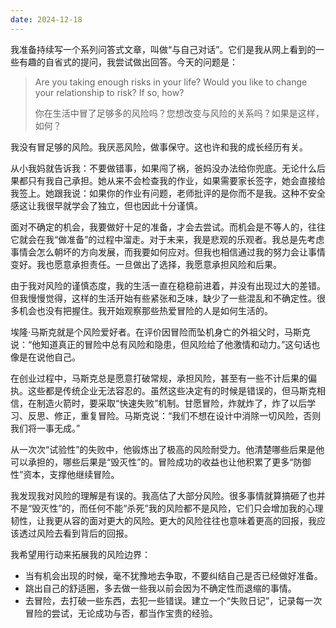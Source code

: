 ```yaml
---
date: 2024-12-18
---
```


我准备持续写一个系列问答式文章，叫做“与自己对话”。它们是我从网上看到的一些有趣的自省式的提问，我尝试做出回答。今天的问题是：

> Are you taking enough risks in your life? Would you like to change your relationship to risk? If so, how?
> 
> 你在生活中冒了足够多的风险吗？您想改变与风险的关系吗？如果是这样，如何？

我没有冒足够的风险。我厌恶风险，做事保守。这也许和我的成长经历有关。

从小我妈就告诉我：不要做错事，如果闯了祸，爸妈没办法给你兜底。无论什么后果都只有我自己承担。她从来不会检查我的作业，如果需要家长签字，她会直接给我签上。她跟我说：如果你的作业有问题，老师批评的是你而不是我。这种不安全感这让我很早就学会了独立，但也因此十分谨慎。

面对不确定的机会，我要做好十足的准备，才会去尝试。而机会是不等人的，往往它就会在我“做准备”的过程中溜走。对于未来，我是悲观的乐观者。我总是先考虑事情会怎么朝坏的方向发展，而我要如何应对。但我也相信通过我的努力会让事情变好。我也愿意承担责任。一旦做出了选择，我愿意承担风险和后果。

由于我对风险的谨慎态度，我的生活一直在稳稳前进着，并没有出现过大的差错。但我慢慢觉得，这样的生活开始有些紧张和乏味，缺少了一些混乱和不确定性。很多机会也没有把握住。我开始观察那些热爱冒险的人是如何生活的。

埃隆·马斯克就是个风险爱好者。在评价因冒险而坠机身亡的外祖父时，马斯克说：“他知道真正的冒险中总有风险和隐患，但风险给了他激情和动力。”这句话也像是在说他自己。

在创业过程中，马斯克总是愿意打破常规，承担风险，甚至有一些不计后果的偏执。这些都是传统企业无法容忍的。虽然这些决定有的时候是错误的，但马斯克相信，在制造火箭时，要采取“快速失败”机制。甘愿冒险，炸就炸了，炸了以后学习、反思、修正，重复冒险。马斯克说：“我们不想在设计中消除一切风险，否则我们将一事无成。”

从一次次“试验性”的失败中，他锻炼出了极高的风险耐受力。他清楚哪些后果是他可以承担的，哪些后果是“毁灭性”的。冒险成功的收益也让他积累了更多“防御性”资本，支撑他继续冒险。

我发现我对风险的理解是有误的。我高估了大部分风险。很多事情就算搞砸了也并不是“毁灭性”的，而任何不能“杀死”我的风险都不是风险，它们只会增加我的心理韧性，让我更从容的面对更大的风险。更大的风险往往也意味着更高的回报，我应该透过风险去看到背后的回报。

我希望用行动来拓展我的风险边界：

- 当有机会出现的时候，毫不犹豫地去争取，不要纠结自己是否已经做好准备。
- 跳出自己的舒适圈，多去做一些我以前会因为不确定性而退缩的事情。
- 去冒险，去打破一些东西，去犯一些错误。建立一个“失败日记”，记录每一次冒险的尝试，无论成功与否，都当作宝贵的经验。